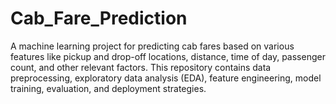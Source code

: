 # Cab_Fare_Prediction
A machine learning project for predicting cab fares based on various features like pickup and drop-off locations, distance, time of day, passenger count, and other relevant factors. This repository contains data preprocessing, exploratory data analysis (EDA), feature engineering, model training, evaluation, and deployment strategies.
